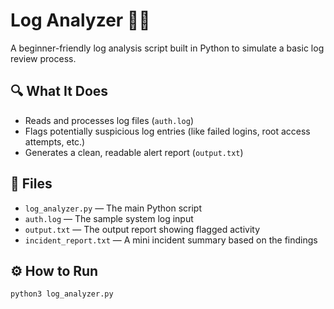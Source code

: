 # Log Analyzer 🕵️‍♀️

A beginner-friendly log analysis script built in Python to simulate a basic log review process.

## 🔍 What It Does

- Reads and processes log files (`auth.log`)
- Flags potentially suspicious log entries (like failed logins, root access attempts, etc.)
- Generates a clean, readable alert report (`output.txt`)


## 📁 Files

- `log_analyzer.py` — The main Python script
- `auth.log` — The sample system log input
- `output.txt` — The output report showing flagged activity
- `incident_report.txt` — A mini incident summary based on the findings

## ⚙️ How to Run

```bash
python3 log_analyzer.py
